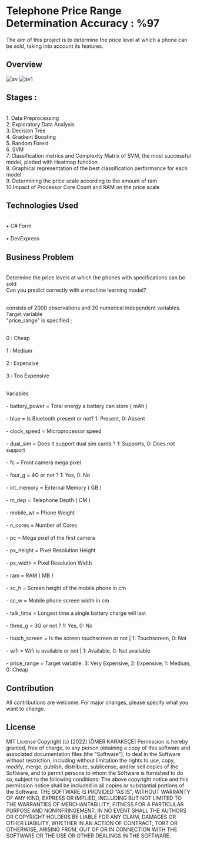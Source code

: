 <h1>Telephone Price Range Determination Accuracy : %97 </h1>
The aim of this project is to determine the price level at which a phone can be sold, taking into account its features.


<h2>Overview</h2>

![sv](https://github.com/omerkrkcc/BankApplication/assets/92057033/4e22cd4f-0010-4f34-ae69-70aea72cef42)
![sv1](https://github.com/omerkrkcc/BankApplication/assets/92057033/0ade85ab-d52b-47d0-a757-2d2592e21593)

<h2>Stages :</h2>

<br> 1. Data Preprocessing
<br> 2. Exploratory Data Analysis
<br> 3. Decision Tree
<br> 4. Gradient Boosting
<br> 5. Random Forest
<br> 6. SVM
<br> 7. Classification metrics and Complexity Matrix of SVM, the most successful model, plotted with Heatmap function
<br> 8. Graphical representation of the best classification performance for each model
<br> 9. Determining the price scale according to the amount of ram
<br> 10.Impact of Processor Core Count and RAM on the price scale

<h2>Technologies Used </h2>

<br>• C# Form</br>
<br>• DevExpress</br>

<h2>Business Problem</h2> 

<br>Determine the price levels at which the phones with specifications can be sold
<br>Can you predict correctly with a machine learning model?

<br>consists of 2000 observations and 20 numerical independent variables. Target variable
<br>"price_range" is specified ;

<br>0 : Cheap</br>
<br>1 : Medium</br>
<br>2 : Expensive</br>
<br>3 : Too Expensive</br>


<br>Variables</br>
<br>- battery_power = Total energy a battery can store ( mAh )</br>
<br>- blue = Is Bluetooth present or not? 1: Present, 0: Absent</br>
<br>- clock_speed = Microprocessor speed</br>
<br>- dual_sim = Does it support dual sim cards ? 1: Supports, 0: Does not support</br>
<br>- fc = Front camera mega pixel</br>
<br>- four_g = 4G or not ? 1: Yes, 0: No</br>
<br>- int_memory = External Memory ( GB )</br>
<br>- m_dep = Telephone Depth ( CM )</br>
<br>- mobile_wt = Phone Weight</br>
<br>- n_cores = Number of Cores</br>
<br>- pc = Mega pixel of the first camera</br>
<br> - px_height = Pixel Resolution Height</br>
<br> - px_width = Pixel Resolution Width</br>
<br> - ram = RAM ( MB )</br>
<br> - sc_h = Screen height of the mobile phone in cm</br>
<br> - sc_w = Mobile phone screen width in cm</br>
<br> - talk_time = Longest time a single battery charge will last</br>
<br> - three_g = 3G or not ? 1: Yes, 0: No</br>
<br> - touch_screen = Is the screen touchscreen or not | 1: Touchscreen, 0: Not</br>
<br> - wifi = Wifi is available or not | 1: Available, 0: Not available</br>
<br> - price_range = Target variable.  3: Very Expensive, 2: Expensive, 1: Medium, 0: Cheap</br>

## Contribution
All contributions are welcome. For major changes, please specify what you want to change.

## License
MIT License Copyright (c) [2022] [ÖMER KARAKEÇE]
Permission is hereby granted, free of charge, to any person obtaining a copy of this software 
and associated documentation files (the "Software"), to deal in the Software without restriction, 
including without limitation the rights to use, copy, modify, merge, publish, distribute, sublicense, 
and/or sell copies of the Software, and to permit persons to whom the Software is furnished to do so, 
subject to the following conditions: The above copyright notice and this permission notice shall be 
included in all copies or substantial portions of the Software. THE SOFTWARE IS PROVIDED "AS IS", 
WITHOUT WARRANTY OF ANY KIND, EXPRESS OR IMPLIED, INCLUDING BUT NOT LIMITED TO THE WARRANTIES OF 
MERCHANTABILITY, FITNESS FOR A PARTICULAR PURPOSE AND NONINFRINGEMENT. IN NO EVENT SHALL THE AUTHORS 
OR COPYRIGHT HOLDERS BE LIABLE FOR ANY CLAIM, DAMAGES OR OTHER LIABILITY, WHETHER IN AN ACTION OF CONTRACT, 
TORT OR OTHERWISE, ARISING FROM, OUT OF OR IN CONNECTION WITH THE SOFTWARE OR THE USE OR OTHER DEALINGS 
IN THE SOFTWARE.
